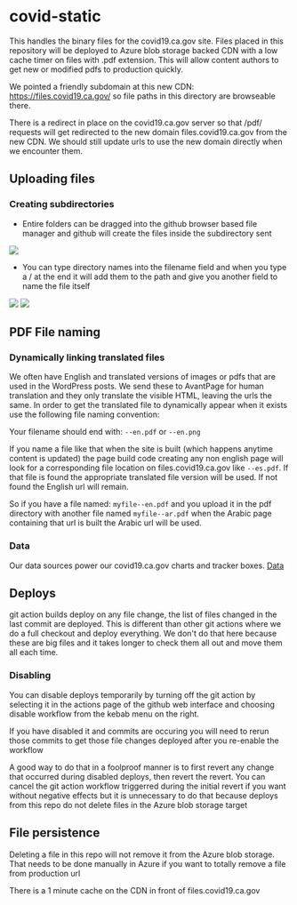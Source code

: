 # covid-static

This handles the binary files for the covid19.ca.gov site. Files placed in this repository will be deployed to Azure blob storage backed CDN with a low cache timer on files with .pdf extension. This will allow content authors to get new or modified pdfs to production quickly.

We pointed a friendly subdomain at this new CDN: https://files.covid19.ca.gov/ so file paths in this directory are browseable there. 

There is a redirect in place on the covid19.ca.gov server so that /pdf/ requests will get redirected to the new domain files.covid19.ca.gov from the new CDN. We should still update urls to use the new domain directly when we encounter them.

## Uploading files

### Creating subdirectories

- Entire folders can be dragged into the github browser based file manager and github will create the files inside the subdirectory sent

<img src="readme/drag-dirs.png">

- You can type directory names into the filename field and when you type a / at the end it will add them to the path and give you another field to name the file itself

<img src="readme/typing-directories-1.png">
<img src="readme/typing-directories-2.png">

## PDF File naming

### Dynamically linking translated files

We often have English and translated versions of images or pdfs that are used in the WordPress posts. We send these to AvantPage for human translation and they only translate the visible HTML, leaving the urls the same. In order to get the translated file to dynamically appear when it exists use the following file naming convention:

Your filename should end with: ```--en.pdf``` or ```--en.png```

If you name a file like that when the site is built (which happens anytime content is updated) the page build code creating any non english page will look for a corresponding file location on files.covid19.ca.gov like ```--es.pdf```. If that file is found the appropriate translated file version will be used. If not found the English url will remain.

So if you have a file named: ```myfile--en.pdf``` and you upload it in the pdf directory with another file named ```myfile--ar.pdf``` when the Arabic page containing that url is built the Arabic url will be used.

### Data

Our data sources power our covid19.ca.gov charts and tracker boxes.
[Data](./data/README.md)

## Deploys

git action builds deploy on any file change, the list of files changed in the last commit are deployed. This is different than other git actions where we do a full checkout and deploy everything. We don't do that here because these are big files and it takes longer to check them all out and move them all each time.

### Disabling

You can disable deploys temporarily by turning off the git action by selecting it in the actions page of the github web interface and choosing disable workflow from the kebab menu on the right.

If you have disabled it and commits are occuring you will need to rerun those commits to get those file changes deployed after you re-enable the workflow

A good way to do that in a foolproof manner is to first revert any change that occurred during disabled deploys, then revert the revert. You can cancel the git action workflow triggerred during the initial revert if you want without negative effects but it is unnecessary to do that because deploys from this repo do not delete files in the Azure blob storage target

## File persistence

Deleting a file in this repo will not remove it from the Azure blob storage. That needs to be done manually in Azure if you want to totally remove a file from production url

There is a 1 minute cache on the CDN in front of files.covid19.ca.gov
